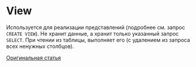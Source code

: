 # View

Используется для реализации представлений (подробнее см. запрос `CREATE VIEW`). Не хранит данные, а хранит только указанный запрос `SELECT`. При чтении из таблицы, выполняет его (с удалением из запроса всех ненужных столбцов).

[Оригинальная статья](https://clickhouse.tech/docs/ru/operations/table_engines/view/) <!--hide-->
